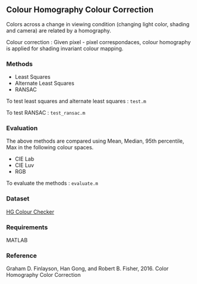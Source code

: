 ## Colour Homography Colour Correction

Colors across a change in viewing condition (changing light color, shading and camera) are related by a homography.  

Colour correction : Given pixel - pixel correspondaces, colour homography is applied for shading invariant colour mapping.


### Methods
+ Least Squares
+ Alternate Least Squares
+ RANSAC

To test least squares and alternate least squares : `test.m`  

To test RANSAC : `test_ransac.m`


### Evaluation
The above methods are compared using Mean, Median, 95th percentile, Max in the following colour spaces.
+ CIE Lab
+ CIE Luv
+ RGB

To evaluate the methods : `evaluate.m`


### Dataset
[HG Colour Checker](www2.cmp.uea.ac.uk/~ybb15eau/db/HG_ColourChecker.zip)


### Requirements
MATLAB


### Reference
Graham D. Finlayson, Han Gong, and Robert B. Fisher, 2016. Color Homography Color Correction


